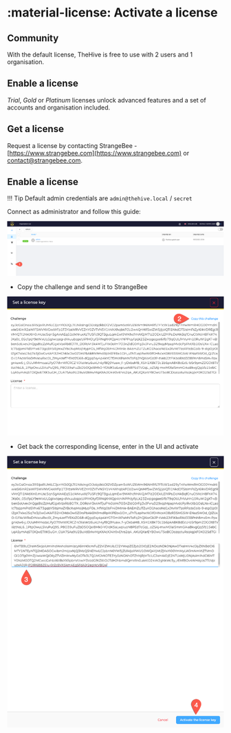 # :material-license: Activate a license


## Community

With the default license, TheHive is free to use with 2 users and 1 organisation. 


## Enable a license
_Trial_, _Gold_ or _Platinum_ licenses unlock advanced features and a set of accounts and organisation included.

## Get a license 
Request a license by contacting StrangeBee - [https://www.strangebee.com](https://www.strangebee.com) or [contact@strangebee.com](mailto:contact@strangebee.com). 

## Enable a license
!!! Tip
    Default admin credentials are `admin@thehive.local` / `secret`


Connect as administrator and follow this guide: 

![](./images/admin-platform-management.png)

- Copy the challenge and send it to StrangeBee

![](./images/admin-license-challenge.png)

- Get back the corresponding license, enter in the UI and activate

![](./images/admin-license-activate.png)
